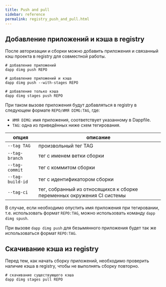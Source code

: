 ```yaml
---
title: Push and pull
sidebar: reference
permalink: registry_push_and_pull.html
---
```


## Добавление приложений и кэша в registry

После авторизации и сборки можно добавить приложения и связанный кэш проекта в registry для совместной работы.

```
# добавление приложений
dapp dimg push REPO

# добавление приложений и кэша
dapp dimg push --with-stages REPO

# добавление только кэша
dapp dimg stages push REPO
```

При таком вызове приложения будут добавляться в registry в следующем формате `REPO/ИМЯ DIMG:TAG`, где:
* `ИМЯ DIMG`: имя приложения, соответствует указанному в Dappfile.
* `TAG`: одна из приведённых ниже схем тегирования.

| опция | описание |
| ----- | -------- |
| `--tag TAG` | произвольный тег TAG |
| `--tag-branch` | тег с именем ветки сборки |
| `--tag-commit` | тег с коммитом сборки |
| `--tag-build-id` | тег с идентификатором сборки |
| `--tag-ci` | тег, собранный из относящихся к сборке переменных окружения CI системы |

В случае, если необходимо опустить имя приложения при тегировании, т.е. использовать формат `REPO:TAG`, можно использовать команду `dapp dimg spush`.

При вызове `dapp dimg push` для безымянного приложения будет так же использоваться формат `REPO:TAG`.

## Скачивание кэша из registry

Перед тем, как начать сборку приложений, необходимо проверить наличие кэша в registry, чтобы не выполнять сборку повторно.

```shell
# скачивание существующего кэша
dapp dimg stages pull REPO
```

